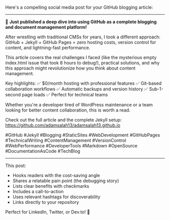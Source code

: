 Here's a compelling social media post for your GitHub blogging article:

---

🚀 **Just published a deep dive into using GitHub as a complete blogging and document management platform!** 

After wrestling with traditional CMSs for years, I took a different approach: GitHub + Jekyll + GitHub Pages = zero hosting costs, version control for content, and lightning-fast performance. 

This article covers the real challenges I faced (like the mysterious empty index.html issue that took 8 hours to debug!), practical solutions, and why this approach might revolutionize how you think about content management.

Key highlights:
✅ $0/month hosting with professional features
✅ Git-based collaboration workflows
✅ Automatic backups and version history
✅ Sub-1-second page loads
✅ Perfect for technical teams

Whether you're a developer tired of WordPress maintenance or a team looking for better content collaboration, this is worth a read.

Check out the full article and the complete Jekyll setup: https://github.com/adamsalah13/adamsalah13.github.io

#GitHub #Jekyll #Blogging #StaticSites #WebDevelopment #GitHubPages #TechnicalWriting #ContentManagement #VersionControl #WebPerformance #DeveloperTools #Markdown #OpenSource #DocumentationAsCode #TechBlog

---

This post:
- Hooks readers with the cost-saving angle
- Shares a relatable pain point (the debugging story)
- Lists clear benefits with checkmarks
- Includes a call-to-action
- Uses relevant hashtags for discoverability
- Links directly to your repository

Perfect for LinkedIn, Twitter, or Dev.to! 🎯